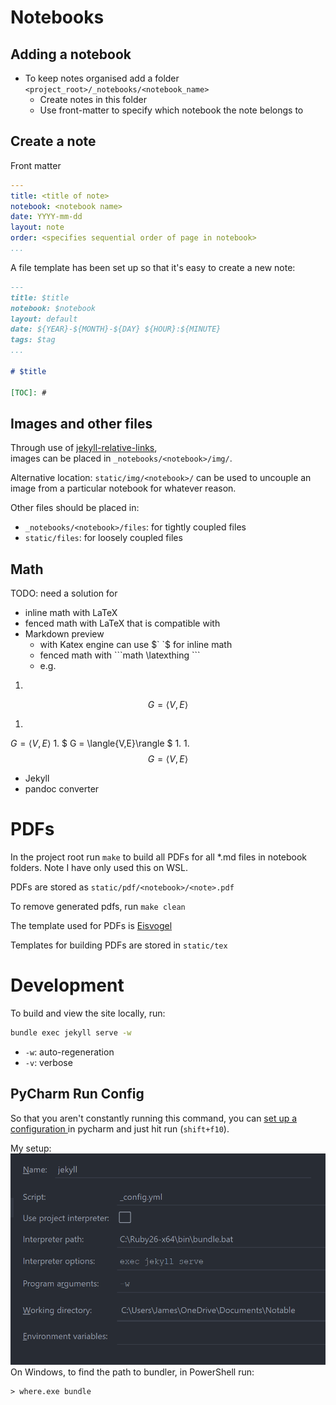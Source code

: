 # Notebooks

## Adding a notebook

- To keep notes organised add a folder
  `<project_root>/_notebooks/<notebook_name>`
  - Create notes in this folder
  - Use front-matter to specify which notebook the note belongs to

## Create a note

Front matter
```yaml
---
title: <title of note>
notebook: <notebook name>
date: YYYY-mm-dd
layout: note
order: <specifies sequential order of page in notebook>
...
```
A file template has been set up so that it's easy to create a new note:
```markdown
---
title: $title
notebook: $notebook
layout: default
date: ${YEAR}-${MONTH}-${DAY} ${HOUR}:${MINUTE}
tags: $tag
...

# $title

[TOC]: #
```

## Images and other files

Through use of [jekyll-relative-links](https://github.com/benbalter/jekyll-relative-links),  
images can be placed in `_notebooks/<notebook>/img/`.

Alternative location: `static/img/<notebook>/` can be used to uncouple an image
from a particular notebook for whatever reason.

Other files should be placed in:
- `_notebooks/<notebook>/files`: for tightly coupled files
- `static/files`: for loosely coupled files

## Math


TODO: need a solution for
- inline math with LaTeX
- fenced math with LaTeX
that is compatible with
- Markdown preview
  - with Katex engine can use \$\` \`\$ for inline math
  - fenced math with \```math \latexthing \```
  - e.g.
1.
```math
G = \langle{V,E}\rangle
```
1.
$`G = \langle{V,E}\rangle`$
1.
$ G = \langle{V,E}\rangle $
1.
1.
$$  
G = \langle{V,E}\rangle  
$$

- Jekyll
- pandoc converter

# PDFs

In the project root run `make` to build all PDFs for all *.md files in notebook folders. Note I have only used this on WSL.

PDFs are stored as `static/pdf/<notebook>/<note>.pdf`

To remove generated pdfs, run `make clean`

The template used for PDFs is [Eisvogel](https://github.com/Wandmalfarbe/pandoc-latex-template)

Templates for building PDFs are stored in `static/tex`

# Development

To build and view the site locally, run:
```bash
bundle exec jekyll serve -w 
```
- `-w`: auto-regeneration
- `-v`: verbose

## PyCharm Run Config

So that you aren't constantly running this command, you can [ set up a configuration ](https://turing4ever.github.io/2018/07/16/use-pycharm-to-blog-with-jekyll.html)
in pycharm and just hit run (`shift+f10`).

My setup:
![pycharm_jekyll_config](./static/img/pycharm_jekyll_config.png)
On Windows, to find the path to bundler, in PowerShell run:
```commandline
> where.exe bundle
```
